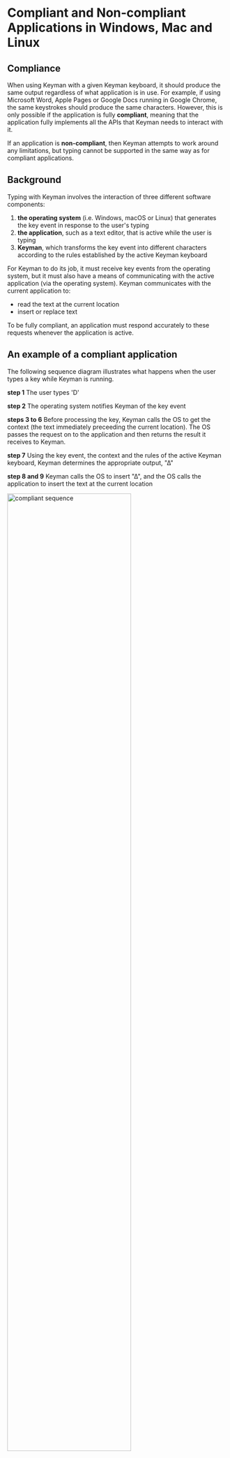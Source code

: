 # Compliant and Non-compliant Applications in Windows, Mac and Linux

## Compliance

When using Keyman with a given Keyman keyboard, it should produce the same output regardless of what application is in use. For example, if using Microsoft Word, Apple Pages or Google Docs running in Google Chrome, the same keystrokes should produce the same characters. However, this is only possible if the application is fully **compliant**, meaning that the application fully implements all the APIs that Keyman needs to interact with it.

If an application is **non-compliant**, then Keyman attempts to work around any limitations, but typing cannot be supported in the same way as for compliant applications.

## Background

Typing with Keyman involves the interaction of three different software components:
1. **the operating system** (i.e. Windows, macOS or Linux) that generates the key event in response to the user's typing
1. **the application**, such as a text editor, that is active while the user is typing
1. **Keyman**, which transforms the key event into different characters according to the rules established by the active Keyman keyboard

For Keyman to do its job, it must receive key events from the operating system, but it must also have a means of communicating with the active application (via the operating system). Keyman communicates with the current application to:
* read the text at the current location
* insert or replace text

To be fully compliant, an application must respond accurately to these requests whenever the application is active.

## An example of a compliant application

The following sequence diagram illustrates what happens when the user types a key while Keyman is running.

**step 1** The user types 'D'

**step 2**  The operating system notifies Keyman of the key event

**steps 3 to 6**  Before processing the key, Keyman calls the OS to get the context (the text immediately preceeding the current location). The OS passes the request on to the application and then returns the result it receives to Keyman.

**step 7**  Using the key event, the context and the rules of the active Keyman keyboard, Keyman determines the appropriate output, "∆"

**step 8 and 9** Keyman calls the OS to insert "∆", and the OS calls the application to insert the text at the current location

<img src="./assets/kb0118/generic-compliant-app-sequence.png" width="75%" alt="compliant sequence"/>


## The importance of context

If Keyman keyboards were limited to simply mapping one key to one character, context would not be important. For example, typing 'a' produces '&#x3b1;' and typing 'b' produces '&#x3b2;'.

However, many keyboards implement complex rules that depend on a sequence of multiple characters. With these rules, output of a key depends on the key typed and also the context.

For example, suppose that the user just typed the apostrophe in the following text:

>I always order the club sandwich at our corner caf'


If the active Keyman keyboard is `EuroLatin(SIL)`, and the user now types the letter **'e'**, Keyman will not simply output the character 'e'. Instead, it will see that the previous character typed was an apostrophe, and it will combine this with the 'e' and output an '&#x00e9;'. Keyman will insert this character in place of the existing apostrophe to produce the following text:

>I always order the club sandwich at our corner café

Without knowing the context, Keyman is unable to execute rules like this.

## Non-compliant behavior

An application is considered non-compliant when it does not fully support the APIs that Keyman needs to communicate with it. Without compliant APIs Keyman may be unable to:
- get the current location where the user is typing
- get the current selection
- read the context
- insert text
- delete or replace text

## Working around non-compliant behavior

Applications that are not compliant can still be used with Keyman, and in many cases Keyman may function as expected. In some situations, Keyman's attempt to work around the limitations of a non-compliant application will result in inconsistent behavior.

### Inability to insert text

If the API to insert text into the application is not supported using an API, Keyman can work around this by generating individual key events to insert the text.
### Inability to replace text

 If the API to replace or delete text is not supported, then Keyman generates backspace key events which are consumed by the application.

This workaround can cause unexpected output when the application deletes more text than Keyman intended. If Keyman sends two backspaces to delete two codepoints, the application may delete an entire composed character consisting of two codepoints for the first backspace and then delete an additional character that should have remained untouched for the second backspace.

### Inability to read context

Keyman works around an application that is unable to read the context by keeping a small buffer of its recent output. Keyman can use the new key event combined with this buffer to determine the correct output.

The buffer maintained by Keyman will become stale if the user does anything to invalidate the context, such as:

- using the mouse to move the insertion point
- using a command key to move the insertion point
- using arrow keys to change the location
- pressing the home, end, page up or page down keys
- using a menu shortcut or hotkey to insert or remove text or move to a different location or document
- switching to another application

Keyman watches for all these context-changing events to determine whether its buffered context is still valid. If it detects one of these context-changing events, then it discards its buffer and assumes an empty context. This has the effect of Keyman appearing to forget where it was because it has no knowledge of its location in the document.

It is probably not a common occurrence, but if the context is invalidated while the user is in the middle of typing a sequence of keys, then Keyman will not recognize the sequence, and it will need to be retyped.

## Platform specifics

* [Compliance on the Mac](#compliance-on-the-mac)
* [Compliance on Linux](#compliance-on-linux)
* [Compliance on Windows](#compliance-on-windows)

## Compliance on the Mac

On macOS, there are three APIs that Keyman can call to support typing in the client application. These are as follows:

**`(NSRange) selectedRange`**

 This API returns a range that represents the location and length of the current selection. When no text is selected, it returns a length of zero.

**`(NSAttributedString *) attributedSubstringFromRange:(NSRange) range`**

This API returns the text found at the location and length of the specified range. The context is found by calling this API and passing the location returned from `selectedRange`.

**`insertText:(id) string replacementRange:(NSRange) replacementRange`**

This API inserts a string of text at the specified location, replacing the text over the specified length.

The following sequence diagram shows how these APIs are used when a user types a key.

**step 1** The user types 'D'

**step 2**  macOS notifies Keyman of the key event

**steps 3 to 6**  Before processing the key, Keyman calls macOS to get the current location, and macOS passes the request to the application

**steps 7 to 10**  Keyman calls macOS to get the context using the current location, and macOS passes the request on to the application and then returns the result it receives to Keyman.

**step 11**  Using the key event, the context and the rules of the active Keyman keyboard, Keyman determines the appropriate output, "∆"

**step 12 and 13** Keyman calls macOS to insert "∆" at the current location, and macOS passes the request to the application

<img src="./assets/kb0118/mac-compliant-app-sequence.png" width="75%" alt="compliant sequence"/>

### Non-compliance on the Mac

With macOS, setting the context and inserting or replacing text are dependent on knowing the current location. So if `selectedRange` does not return a valid location or length, then Keyman does not know where to read the context from or where to insert its output.

Non-compliant applications usually return zero or some other constant regardless of where the user is typing, and Keyman can detect this by checking the location returned before and after the first key event.

Other non-compliant applications may return the correct result for `selectedRange` but then return nil for `attributedSubstringFromRange`. This is also easy for Keyman to detect by checking a result after text has been inserted.

## Compliance on Linux

The default implementation of Keyman for Linux makes use of the input method (IM)
framework [IBus](https://github.com/ibus/ibus/) which adds another layer to the picture.
IBus is the default IM for Gnome. Other desktop environments may use other IMs
which Keyman does not directly support.

Compliant Gnome apps implement the [GTK IMContext API](https://docs.gtk.org/gtk4/class.IMContext.html).
Relevant for Keyman are the following API functions:

**`gboolean gtk_im_context_delete_surrounding(GtkIMContext* context, int offset,
int n_chars)`**

This method deletes characters around the cursor position. It corresponds to
the [`ibus_engine_delete_surrounding_text()`](https://ibus.github.io/docs/ibus-1.5/IBusEngine.html#ibus-engine-delete-surrounding-text)
IBus method.

**`gboolean gtk_im_context_get_surrounding_with_selection(GtkIMContext* context,
char** text, int* cursor_index, int* anchor_index)`**

This method, or the older `gtk_im_context_get_surrounding`, will return the
text and cursor position as well as a current selection. It corresponds to
the [`ibus_engine_get_surrounding_text()`](https://ibus.github.io/docs/ibus-1.5/IBusEngine.html#ibus-engine-get-surrounding-text)
IBus method.

**`void gtk_im_context_set_surrounding_with_selection(GtkIMContext* context,
const char* text, int len, int cursor_index, int anchor_index)`**

This method, or the older `gtk_im_context_set_surrounding`, will set the
context, the cursor position and the selection. It corresponds to the
[`set-surrounding-text`](https://ibus.github.io/docs/ibus-1.5/IBusEngine.html#IBusEngine-set-surrounding-text)
signal in IBus.

IBus will set a flag in `IBusEngine.client_capabilities` if the client
application supports surrounding text.

The following sequence diagram shows how these APIs are used when a user types a key. The text editor already contains
the text "I always order the club sandwich at our corner caf’". The user just switched back to the text editor.

**Step 1** The user types sets the input location by clicking behind the apostrophe in the text editor

**Step 2** The IBus client which is hooked up to the text editor sends a `SetSurroundingText` signal to the IBus daemon

**Step 3** The IBus daemon sends a `SetSurroundingText` signal to the IBus engine

**Step 4** The IBus engine sends the  `set-surrounding-text` signal which Keyman receives. It sets its internal context to
  the received text.

**Step 5** The user types the letter 'e'

**Step 6/7** The IBus client sends the `ProcessKeyEvent` signal to the IBus daemon which in turn sends it to the IBus engine

**Step 8** The IBus engine sends the `process-key-event` signal to Keyman

**Step 9** Keyman processes the keyboard rules.

**Step 10** As a result, Keyman calls the `ibus_engine_delete_surrounding_text()` method to delete one character to the
  left of the cursor.

**Step 11/12** The IBus engine calls the `DeleteSurroundingText` DBus method to the IBus daemon which in turn calls it on
  the IBus client

**Step 13/14/15** Keyman calls the `ibus_engine_commit_text()` method to insert the character 'é' at the current location.
  This makes it's way as `CommitText` eventually to the IBus client.

**Step 16** Keyman returns `true` as result to the `process-key-event` signal handling to indicate that the key event was
  processed.

**Step 17** The IBus engine returns from `ProcessKeyEvent` with a `true` result. Since no further processing is required,
  the sequence ends here.

<img src="./assets/kb0118/linux-compliant-app-sequence.png" width="75%" alt="compliant sequence on Linux"/>

### Non-compliance on Linux

For non-compliant applications, Keyman can not get the context. The only way is to keep a record of the output characters.
This only works while typing, but not when switching applications or moving the insertion point.

IBus is able to tell whether or not the application supports surrounding text. If it does not, i.e. it's a non-compliant
application, Keyman has to simulate a backspace key event to delete the last character. Since the events are asynchronous,
there's no guarantee that the backspace event will be processed before the next key event. Keyman therefore calls a method
on the Keyman system service which emits a fake key event. That way it is possible to force the correct order of the output.

## Compliance on Windows

TODO